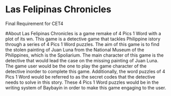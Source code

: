 # Las Felipinas Chronicles
 Final Requirement for CET4

#About 
Las Felipinas Chronicles is a game remake of 4 Pics 1 Word with a plot of its wn. This game is a detective game that tackles Philippine istory through a series of 4 Pics 1 Word puzzles. The aim of this game is to find the stolen painting of Juan Luna from the National Museum of the Philippines, which is the Spoliarium.  The  main  character  of  this  game  is  the  detective  that  would  lead  the  case  on  the  missing painting of Juan Luna. The game user would be the one to play the game character of the detective inorder to complete this game. Additionally, the word puzzles of 4 Pics 1 Word would be referred to as the secret codes that the detective needs to solve in this story. These 4 Pics 1 Word puzzles would be in the writing system of Baybayin in order to make this game engaging to the user.
